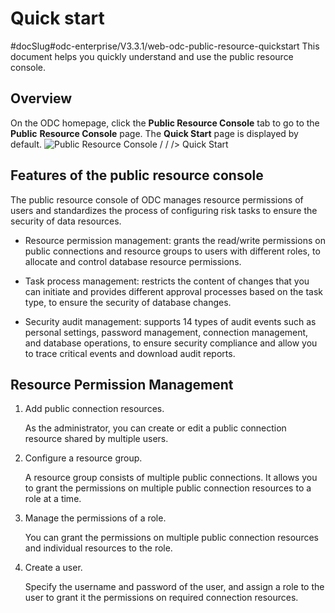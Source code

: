 Quick start 
================================
#docSlug#odc-enterprise/V3.3.1/web-odc-public-resource-quickstart
This document helps you quickly understand and use the public resource console. 

Overview 
-----------------------------

On the ODC homepage, click the **Public Resource Console** tab to go to the **Public** **Resource Console** page. The **Quick Start** page is displayed by default. ![Public Resource Console / / /> Quick Start](https://help-static-aliyun-doc.aliyuncs.com/assets/img/en-US/1303511561/p411751.png)

Features of the public resource console 
------------------------------------------------------------

The public resource console of ODC manages resource permissions of users and standardizes the process of configuring risk tasks to ensure the security of data resources. 

* Resource permission management: grants the read/write permissions on public connections and resource groups to users with different roles, to allocate and control database resource permissions.

  

* Task process management: restricts the content of changes that you can initiate and provides different approval processes based on the task type, to ensure the security of database changes.

  

* Security audit management: supports 14 types of audit events such as personal settings, password management, connection management, and database operations, to ensure security compliance and allow you to trace critical events and download audit reports.

  




Resource Permission Management 
---------------------------------------------------

1. Add public connection resources. 

   As the administrator, you can create or edit a public connection resource shared by multiple users.
   

2. Configure a resource group. 

   A resource group consists of multiple public connections. It allows you to grant the permissions on multiple public connection resources to a role at a time.
   

3. Manage the permissions of a role. 

   You can grant the permissions on multiple public connection resources and individual resources to the role.
   

4. Create a user. 

   Specify the username and password of the user, and assign a role to the user to grant it the permissions on required connection resources.
   



